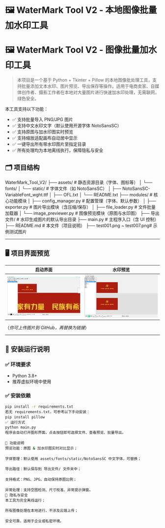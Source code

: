 # 🖼️ WaterMark Tool V2 - 本地图像批量加水印工具
# 🖼️ WaterMark Tool V2 - 图像批量加水印工具

> 本项目是一个基于 Python + Tkinter + Pillow 的本地图像批处理工具，支持批量添加文本水印、图片预览、导出保存等操作。适用于电商卖家、自媒体创作者、摄影工作者在本地对大量图片进行快速加水印处理，无需联网，绿色安全。

本工具支持以下功能：

- ✅ 支持批量导入 PNG/JPG 图片
- ✅ 支持中文水印文字（默认使用开源字体 NotoSansSC）
- ✅ 支持原图与加水印图实时预览
- ✅ 支持缩放适配画布自动居中显示
- ✅ 一键导出所有带水印图片至指定目录
- ✅ 所有处理均为本地离线执行，保障隐私与安全

## 🗂️ 项目结构

WaterMark_Tool_V2/
├── assets/ # 静态资源目录（字体、图标等）
│ └── fonts/
│ └── static/ # 字体文件（如 NotoSansSC）
│ ├── NotoSansSC-VariableFont_wght.ttf
│ ├── OFL.txt
│ └── README.txt
├── modules/ # 核心功能模块
│ ├── config_manager.py # 配置管理（字体、默认参数）
│ ├── exporter.py # 图片导出模块（含压缩/保存）
│ ├── file_loader.py # 文件批量加载器
│ └── image_previewer.py # 图像预览模块（原图与水印图）
├── 导出文件/ # 水印生成图片的默认导出目录
├── main.py # 主程序入口（含 UI 控制）
├── README.md # 本文件（项目说明）
├── test001.png ~ test007.png# 示例测试图片

---

## 🖥️ 项目界面预览

| 启动界面 | 水印预览 |
|----------|-----------|
| ![界面预览](./test001.png) | ![处理效果](./test003.png) |

（*你可上传图片到 GitHub，再替换为链接*）

---

## 🔧 安装运行说明

### ✅ 环境要求

- Python 3.8+
- 推荐虚拟环境中使用

### ✅ 安装依赖

```bash
pip install -r requirements.txt
若无 requirements.txt，可参考以下手动安装：
pip install pillow
✅ 运行方式
python main.py
程序会自动打开图形界面，点击按钮即可选择文件、查看预览、批量导出。

💾 功能说明
预览功能：原图 & 加水印图实时对比显示；

字体管理：默认使用 assets/fonts/static/NotoSansSC 中文字体，可替换；

导出路径：默认保存到 导出文件/ 文件夹中；

支持格式：PNG、JPG，自动保持原图比例；

异常处理：支持空图检测、尺寸校准、异常提示弹窗。
🔐 隐私与安全
本工具为完全离线运行；

所有图像处理在本地进行，不涉及云端上传；

安全可靠，适用于企业或私密环境。

